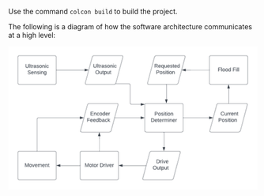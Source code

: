 Use the command `colcon build` to build the project.

The following is a diagram of how the software architecture communicates at a high level:

![Software Architecture Flowchart](images/MicroBullProposalFlowchart_rev1.png)
